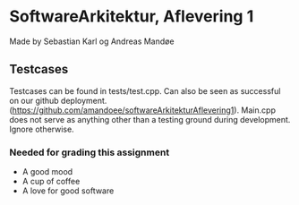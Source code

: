 # SoftwareArkitektur, Aflevering 1

Made by Sebastian Karl og Andreas Mandøe

## Testcases

Testcases can be found in tests/test.cpp. Can also be seen as successful on our github deployment. (https://github.com/amandoee/softwareArkitekturAflevering1).
Main.cpp does not serve as anything other than a testing ground during development. Ignore otherwise.

### Needed for grading this assignment

* A good mood
* A cup of coffee
* A love for good software
